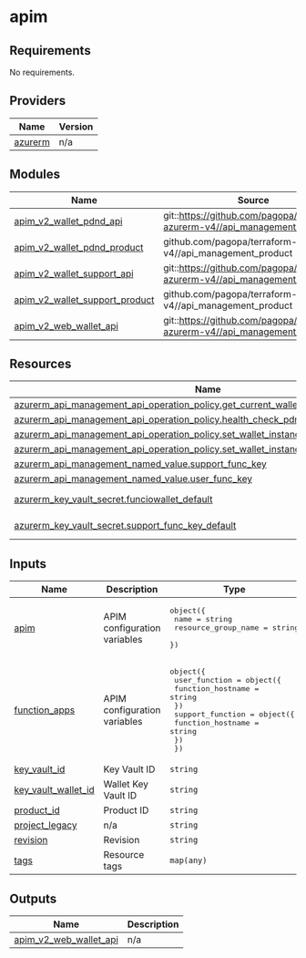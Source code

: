 # apim

<!-- BEGIN_TF_DOCS -->
## Requirements

No requirements.

## Providers

| Name | Version |
|------|---------|
| <a name="provider_azurerm"></a> [azurerm](#provider\_azurerm) | n/a |

## Modules

| Name | Source | Version |
|------|--------|---------|
| <a name="module_apim_v2_wallet_pdnd_api"></a> [apim\_v2\_wallet\_pdnd\_api](#module\_apim\_v2\_wallet\_pdnd\_api) | git::https://github.com/pagopa/terraform-azurerm-v4//api_management_api | v1.0.0 |
| <a name="module_apim_v2_wallet_pdnd_product"></a> [apim\_v2\_wallet\_pdnd\_product](#module\_apim\_v2\_wallet\_pdnd\_product) | github.com/pagopa/terraform-azurerm-v4//api_management_product | v1.0.0 |
| <a name="module_apim_v2_wallet_support_api"></a> [apim\_v2\_wallet\_support\_api](#module\_apim\_v2\_wallet\_support\_api) | git::https://github.com/pagopa/terraform-azurerm-v4//api_management_api | v1.0.0 |
| <a name="module_apim_v2_wallet_support_product"></a> [apim\_v2\_wallet\_support\_product](#module\_apim\_v2\_wallet\_support\_product) | github.com/pagopa/terraform-azurerm-v4//api_management_product | v1.0.0 |
| <a name="module_apim_v2_web_wallet_api"></a> [apim\_v2\_web\_wallet\_api](#module\_apim\_v2\_web\_wallet\_api) | git::https://github.com/pagopa/terraform-azurerm-v4//api_management_api | v1.0.0 |

## Resources

| Name | Type |
|------|------|
| [azurerm_api_management_api_operation_policy.get_current_wallet_instance_status_policy](https://registry.terraform.io/providers/hashicorp/azurerm/latest/docs/resources/api_management_api_operation_policy) | resource |
| [azurerm_api_management_api_operation_policy.health_check_pdnd_policy](https://registry.terraform.io/providers/hashicorp/azurerm/latest/docs/resources/api_management_api_operation_policy) | resource |
| [azurerm_api_management_api_operation_policy.set_wallet_instance_status_pdnd_policy](https://registry.terraform.io/providers/hashicorp/azurerm/latest/docs/resources/api_management_api_operation_policy) | resource |
| [azurerm_api_management_api_operation_policy.set_wallet_instance_status_policy](https://registry.terraform.io/providers/hashicorp/azurerm/latest/docs/resources/api_management_api_operation_policy) | resource |
| [azurerm_api_management_named_value.support_func_key](https://registry.terraform.io/providers/hashicorp/azurerm/latest/docs/resources/api_management_named_value) | resource |
| [azurerm_api_management_named_value.user_func_key](https://registry.terraform.io/providers/hashicorp/azurerm/latest/docs/resources/api_management_named_value) | resource |
| [azurerm_key_vault_secret.funciowallet_default](https://registry.terraform.io/providers/hashicorp/azurerm/latest/docs/data-sources/key_vault_secret) | data source |
| [azurerm_key_vault_secret.support_func_key_default](https://registry.terraform.io/providers/hashicorp/azurerm/latest/docs/data-sources/key_vault_secret) | data source |

## Inputs

| Name | Description | Type | Default | Required |
|------|-------------|------|---------|:--------:|
| <a name="input_apim"></a> [apim](#input\_apim) | APIM configuration variables | <pre>object({<br>    name                = string<br>    resource_group_name = string<br>  })</pre> | n/a | yes |
| <a name="input_function_apps"></a> [function\_apps](#input\_function\_apps) | APIM configuration variables | <pre>object({<br>    user_function = object({<br>      function_hostname = string<br>    })<br>    support_function = object({<br>      function_hostname = string<br>    })<br>  })</pre> | n/a | yes |
| <a name="input_key_vault_id"></a> [key\_vault\_id](#input\_key\_vault\_id) | Key Vault ID | `string` | n/a | yes |
| <a name="input_key_vault_wallet_id"></a> [key\_vault\_wallet\_id](#input\_key\_vault\_wallet\_id) | Wallet Key Vault ID | `string` | n/a | yes |
| <a name="input_product_id"></a> [product\_id](#input\_product\_id) | Product ID | `string` | n/a | yes |
| <a name="input_project_legacy"></a> [project\_legacy](#input\_project\_legacy) | n/a | `string` | n/a | yes |
| <a name="input_revision"></a> [revision](#input\_revision) | Revision | `string` | `"v1"` | no |
| <a name="input_tags"></a> [tags](#input\_tags) | Resource tags | `map(any)` | n/a | yes |

## Outputs

| Name | Description |
|------|-------------|
| <a name="output_apim_v2_web_wallet_api"></a> [apim\_v2\_web\_wallet\_api](#output\_apim\_v2\_web\_wallet\_api) | n/a |
<!-- END_TF_DOCS -->
